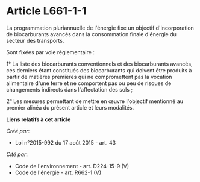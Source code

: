 # Article L661-1-1

La programmation pluriannuelle de l'énergie fixe un objectif d'incorporation de biocarburants avancés dans la consommation
finale d'énergie du secteur des transports.

Sont fixées par voie réglementaire :

1° La liste des biocarburants conventionnels et des biocarburants avancés, ces derniers étant constitués des biocarburants
qui doivent être produits à partir de matières premières qui ne compromettent pas la vocation alimentaire d'une terre et ne
comportent pas ou peu de risques de changements indirects dans l'affectation des sols ;

2° Les mesures permettant de mettre en œuvre l'objectif mentionné au premier alinéa du présent article et leurs modalités.

**Liens relatifs à cet article**

_Créé par_:

  - Loi n°2015-992 du 17 août 2015 - art. 43

_Cité par_:

  - Code de l'environnement - art. D224-15-9 (V)
  - Code de l'énergie - art. R662-1 (V)
